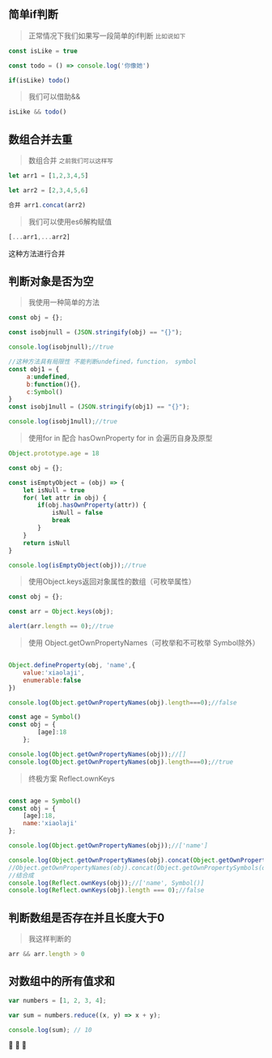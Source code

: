 ## 简单if判断
> 正常情况下我们如果写一段简单的if判断 `比如说如下`


```js
const isLike = true

const todo = () => console.log('你像她')

if(isLike) todo() 
```


> 我们可以借助&&

```js
isLike && todo()
```


## 数组合并去重

> 数组合并 `之前我们可以这样写`


```js
let arr1 = [1,2,3,4,5]

let arr2 = [2,3,4,5,6]

合并 arr1.concat(arr2)
```



> 我们可以使用es6解构赋值

```js
[...arr1,...arr2]
```
这种方法进行合并

## 判断对象是否为空

> 我使用一种简单的方法

```js
const obj = {};

const isobjnull = (JSON.stringify(obj) == "{}");

console.log(isobjnull);//true

//这种方法具有局限性 不能判断undefined，function， symbol
const obj1 = {
     a:undefined,
     b:function(){},
     c:Symbol()
}
const isobj1null = (JSON.stringify(obj1) == "{}");

console.log(isobj1null);//true
```

> 使用for in 配合 hasOwnProperty for in 会遍历自身及原型

```js
Object.prototype.age = 18

const obj = {}; 

const isEmptyObject = (obj) => {
    let isNull = true
    for( let attr in obj) {
        if(obj.hasOwnProperty(attr)) {
            isNull = false
            break
        }
    }
    return isNull
}

console.log(isEmptyObject(obj));//true
```

> 使用Object.keys返回对象属性的数组（可枚举属性）


```js
const obj = {}; 

const arr = Object.keys(obj);

alert(arr.length == 0);//true
```

>使用 Object.getOwnPropertyNames（可枚举和不可枚举 Symbol除外）

```js

Object.defineProperty(obj, 'name',{
    value:'xiaolaji',
    enumerable:false
})

console.log(Object.getOwnPropertyNames(obj).length===0);//false

const age = Symbol()
const obj = {
        [age]:18
    };

console.log(Object.getOwnPropertyNames(obj));//[]
console.log(Object.getOwnPropertyNames(obj).length===0);//true

```


>终极方案  Reflect.ownKeys

```js

const age = Symbol()
const obj = {
    [age]:18,
    name:'xiaolaji'
};

console.log(Object.getOwnPropertyNames(obj));//['name']

console.log(Object.getOwnPropertyNames(obj).concat(Object.getOwnPropertySymbols(obj)));//['name', Symbol()]
//Object.getOwnPropertyNames(obj).concat(Object.getOwnPropertySymbols(obj))
//结合成
console.log(Reflect.ownKeys(obj));//['name', Symbol()]
console.log(Reflect.ownKeys(obj).length === 0);//false

```




## 判断数组是否存在并且长度大于0

> 我这样判断的

```js
arr && arr.length > 0
```

## 对数组中的所有值求和

```js
var numbers = [1, 2, 3, 4];

var sum = numbers.reduce((x, y) => x + y);

console.log(sum); // 10
```

:basketball: :basketball: :basketball:

